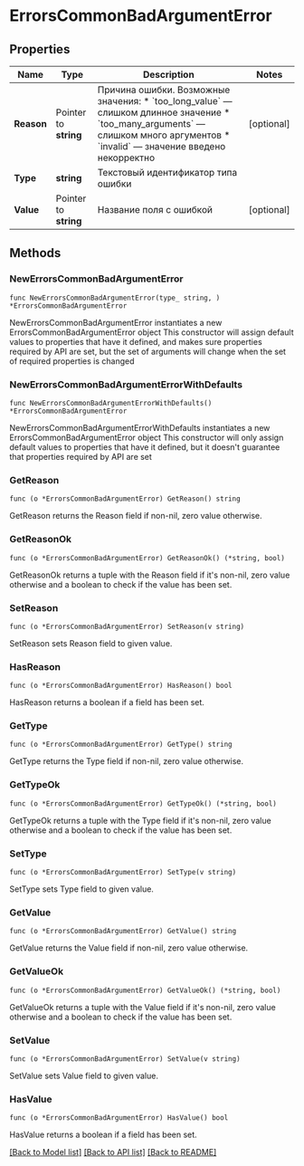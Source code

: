 # ErrorsCommonBadArgumentError

## Properties

Name | Type | Description | Notes
------------ | ------------- | ------------- | -------------
**Reason** | Pointer to **string** | Причина ошибки. Возможные значения:   * &#x60;too_long_value&#x60; — слишком длинное значение   * &#x60;too_many_arguments&#x60; — слишком много аргументов   * &#x60;invalid&#x60; — значение введено некорректно  | [optional] 
**Type** | **string** | Текстовый идентификатор типа ошибки | 
**Value** | Pointer to **string** | Название поля с ошибкой  | [optional] 

## Methods

### NewErrorsCommonBadArgumentError

`func NewErrorsCommonBadArgumentError(type_ string, ) *ErrorsCommonBadArgumentError`

NewErrorsCommonBadArgumentError instantiates a new ErrorsCommonBadArgumentError object
This constructor will assign default values to properties that have it defined,
and makes sure properties required by API are set, but the set of arguments
will change when the set of required properties is changed

### NewErrorsCommonBadArgumentErrorWithDefaults

`func NewErrorsCommonBadArgumentErrorWithDefaults() *ErrorsCommonBadArgumentError`

NewErrorsCommonBadArgumentErrorWithDefaults instantiates a new ErrorsCommonBadArgumentError object
This constructor will only assign default values to properties that have it defined,
but it doesn't guarantee that properties required by API are set

### GetReason

`func (o *ErrorsCommonBadArgumentError) GetReason() string`

GetReason returns the Reason field if non-nil, zero value otherwise.

### GetReasonOk

`func (o *ErrorsCommonBadArgumentError) GetReasonOk() (*string, bool)`

GetReasonOk returns a tuple with the Reason field if it's non-nil, zero value otherwise
and a boolean to check if the value has been set.

### SetReason

`func (o *ErrorsCommonBadArgumentError) SetReason(v string)`

SetReason sets Reason field to given value.

### HasReason

`func (o *ErrorsCommonBadArgumentError) HasReason() bool`

HasReason returns a boolean if a field has been set.

### GetType

`func (o *ErrorsCommonBadArgumentError) GetType() string`

GetType returns the Type field if non-nil, zero value otherwise.

### GetTypeOk

`func (o *ErrorsCommonBadArgumentError) GetTypeOk() (*string, bool)`

GetTypeOk returns a tuple with the Type field if it's non-nil, zero value otherwise
and a boolean to check if the value has been set.

### SetType

`func (o *ErrorsCommonBadArgumentError) SetType(v string)`

SetType sets Type field to given value.


### GetValue

`func (o *ErrorsCommonBadArgumentError) GetValue() string`

GetValue returns the Value field if non-nil, zero value otherwise.

### GetValueOk

`func (o *ErrorsCommonBadArgumentError) GetValueOk() (*string, bool)`

GetValueOk returns a tuple with the Value field if it's non-nil, zero value otherwise
and a boolean to check if the value has been set.

### SetValue

`func (o *ErrorsCommonBadArgumentError) SetValue(v string)`

SetValue sets Value field to given value.

### HasValue

`func (o *ErrorsCommonBadArgumentError) HasValue() bool`

HasValue returns a boolean if a field has been set.


[[Back to Model list]](../README.md#documentation-for-models) [[Back to API list]](../README.md#documentation-for-api-endpoints) [[Back to README]](../README.md)


